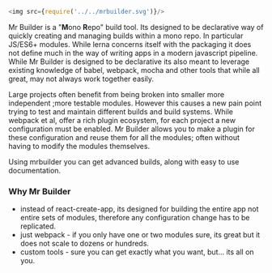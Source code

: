 ```js
<img src={require('../../mrbuilder.svg')}/>
```

Mr Builder is a "**M**ono **R**epo" build tool.  Its designed to be declarative way
of quickly creating and managing builds within a mono repo.  In particular JS/ES6+
modules. While lerna concerns itself with the packaging it does not define
much in the way of writing apps in a modern javascript pipeline.  While Mr Builder
is designed to be declarative its also meant to leverage existing knowledge of babel,
webpack, mocha and other tools that while all great, may not always work together easily.


Large projects often benefit from being broken into smaller more independent
;more testable modules.  However this causes a new pain point trying to test
and maintain different builds and build systems.   While webpack et al, offer
a rich plugin ecosystem, for each project a new configuration must be enabled.
Mr Builder allows you to make a plugin for these configuration and reuse them
for all the modules; often without having to modify the modules themselves.


Using mrbuilder you can get advanced builds, along with easy to use documentation.


### Why Mr Builder
- instead of react-create-app, its designed for building the entire
  app not entire sets of modules, therefore any configuration change has to be replicated.
- just webpack - if you only have one or two modules sure, its great but it does not scale
  to dozens or hundreds.
- custom tools - sure you can get exactly what you want, but... its all on you.

